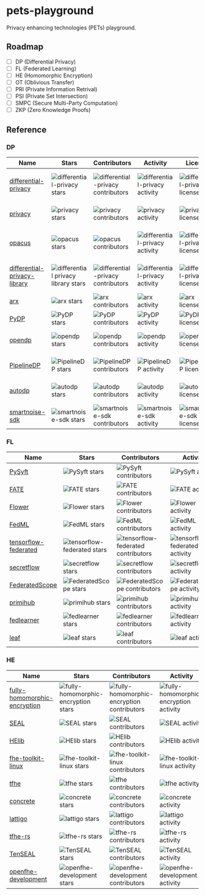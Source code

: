 # pets-playground

Privacy enhancing technologies (PETs) playground.

## Roadmap

- [ ] DP (Differential Privacy)
- [ ] FL (Federated Learning)
- [ ] HE (Homomorphic Encryption)
- [ ] OT (Oblivious Transfer)
- [ ] PRI (Private Information Retrival)
- [ ] PSI (Private Set Intersection)
- [ ] SMPC (Secure Multi-Party Computation)
- [ ] ZKP (Zero Knowledge Proofs)

## Reference

### DP

| Name                                                                                | Stars                                                                                                                     | Contributors                                                                                                                    | Activity                                                                                                                         | License                                                                                                           | Language                                                                                                           |
| ----------------------------------------------------------------------------------- | ------------------------------------------------------------------------------------------------------------------------- | ------------------------------------------------------------------------------------------------------------------------------- | -------------------------------------------------------------------------------------------------------------------------------- | ----------------------------------------------------------------------------------------------------------------- | ------------------------------------------------------------------------------------------------------------------ |
| [differential-privacy](https://github.com/google/differential-privacy)              | ![differential-privacy stars](https://img.shields.io/github/stars/google/differential-privacy.svg?label=%20)              | ![differential-privacy contributors](https://img.shields.io/github/contributors/google/differential-privacy.svg?label=%20)      | ![differential-privacy activity](https://img.shields.io/github/commit-activity/y/google/differential-privacy.svg?label=%20)      | ![differential-privacy license](https://img.shields.io/github/license/google/differential-privacy.svg?label=%20)  | ![differential-privacy top language](https://img.shields.io/github/languages/top/google/differential-privacy)      |
| [privacy](https://github.com/tensorflow/privacy)                                    | ![privacy stars](https://img.shields.io/github/stars/tensorflow/privacy.svg?label=%20)                                    | ![privacy contributors](https://img.shields.io/github/contributors/tensorflow/privacy.svg?label=%20)                            | ![privacy activity](https://img.shields.io/github/commit-activity/y/tensorflow/privacy.svg?label=%20)                            | ![privacy license](https://img.shields.io/github/license/tensorflow/privacy.svg?label=%20)                        | ![privacy top language](https://img.shields.io/github/languages/top/tensorflow/privacy)                            |
| [opacus](https://github.com/pytorch/opacus)                                         | ![opacus stars](https://img.shields.io/github/stars/pytorch/opacus.svg?label=%20)                                         | ![opacus contributors](https://img.shields.io/github/contributors/pytorch/opacus.svg?label=%20)                                 | ![differential-privacy activity](https://img.shields.io/github/commit-activity/y/pytorch/opacus?label=%20)                       | ![differential-privacy license](https://img.shields.io/github/license/pytorch/opacus.svg?label=%20)               | ![differential-privacy top language](https://img.shields.io/github/languages/top/pytorch/opacus)                   |
| [differential-privacy-library](https://github.com/IBM/differential-privacy-library) | ![differential privacy library stars](https://img.shields.io/github/stars/IBM/differential-privacy-library.svg?label=%20) | ![differential-privacy contributors](https://img.shields.io/github/contributors/IBM/differential-privacy-library.svg?label=%20) | ![differential-privacy activity](https://img.shields.io/github/commit-activity/y/IBM/differential-privacy-library.svg?label=%20) | ![differential-privacy license](https://img.shields.io/github/license/IBM/differential-privacy-library?label=%20) | ![differential-privacy top language](https://img.shields.io/github/languages/top/IBM/differential-privacy-library) |
| [arx](https://github.com/arx-deidentifier/arx)                                      | ![arx stars](https://img.shields.io/github/stars/arx-deidentifier/arx.svg?label=%20)                                      | ![arx contributors](https://img.shields.io/github/contributors/arx-deidentifier/arx.svg?label=%20)                              | ![arx activity](https://img.shields.io/github/commit-activity/y/arx-deidentifier/arx.svg?label=%20)                              | ![arx license](https://img.shields.io/github/license/arx-deidentifier/arx?label=%20)                              | ![arx top language](https://img.shields.io/github/languages/top/arx-deidentifier/arx)                              |
| [PyDP](https://github.com/OpenMined/PyDP)                                           | ![PyDP stars](https://img.shields.io/github/stars/OpenMined/PyDP.svg?label=%20)                                           | ![PyDP contributors](https://img.shields.io/github/contributors/OpenMined/PyDP.svg?label=%20)                                   | ![PyDP activity](https://img.shields.io/github/commit-activity/y/OpenMined/PyDP.svg?label=%20)                                   | ![PyDP license](https://img.shields.io/github/license/OpenMined/PyDP?label=%20)                                   | ![PyDP top language](https://img.shields.io/github/languages/top/OpenMined/PyDP)                                   |
| [opendp](https://github.com/opendp/opendp)                                          | ![opendp stars](https://img.shields.io/github/stars/opendp/opendp.svg?label=%20)                                          | ![opendp contributors](https://img.shields.io/github/contributors/opendp/opendp.svg?label=%20)                                  | ![opendp activity](https://img.shields.io/github/commit-activity/y/opendp/opendp.svg?label=%20)                                  | ![opendp license](https://img.shields.io/github/license/opendp/opendp?label=%20)                                  | ![opendp top language](https://img.shields.io/github/languages/top/opendp/opendp)                                  |
| [PipelineDP](https://github.com/OpenMined/PipelineDP)                               | ![PipelineDP stars](https://img.shields.io/github/stars/OpenMined/PipelineDP.svg?label=%20)                               | ![PipelineDP contributors](https://img.shields.io/github/contributors/OpenMined/PipelineDP.svg?label=%20)                       | ![PipelineDP activity](https://img.shields.io/github/commit-activity/y/OpenMined/PipelineDP.svg?label=%20)                       | ![PipelineDP license](https://img.shields.io/github/license/OpenMined/PipelineDP?label=%20)                       | ![PipelineDP top language](https://img.shields.io/github/languages/top/OpenMined/PipelineDP)                       |
| [autodp](https://github.com/yuxiangw/autodp)                                        | ![autodp stars](https://img.shields.io/github/stars/yuxiangw/autodp.svg?label=%20)                                        | ![autodp contributors](https://img.shields.io/github/contributors/yuxiangw/autodp.svg?label=%20)                                | ![autodp activity](https://img.shields.io/github/commit-activity/y/yuxiangw/autodp.svg?label=%20)                                | ![autodp license](https://img.shields.io/github/license/yuxiangw/autodp?label=%20)                                | ![autodp top language](https://img.shields.io/github/languages/top/yuxiangw/autodp)                                |
| [smartnoise-sdk](https://github.com/opendp/smartnoise-sdk)                          | ![smartnoise-sdk stars](https://img.shields.io/github/stars/opendp/smartnoise-sdk.svg?label=%20)                          | ![smartnoise-sdk contributors](https://img.shields.io/github/contributors/opendp/smartnoise-sdk.svg?label=%20)                  | ![smartnoise-sdk activity](https://img.shields.io/github/commit-activity/y/opendp/smartnoise-sdk.svg?label=%20)                  | ![smartnoise-sdk license](https://img.shields.io/github/license/opendp/smartnoise-sdk?label=%20)                  | ![smartnoise-sdk top language](https://img.shields.io/github/languages/top/opendp/smartnoise-sdk)                  |

### FL

| Name                                                                                | Stars                                                                                                                     | Contributors                                                                                                                    | Activity                                                                                                                         | License                                                                                                           | Language                                                                                                           |
| ----------------------------------------------------------------------------------- | ------------------------------------------------------------------------------------------------------------------------- | ------------------------------------------------------------------------------------------------------------------------------- | -------------------------------------------------------------------------------------------------------------------------------- | ----------------------------------------------------------------------------------------------------------------- | ------------------------------------------------------------------------------------------------------------------ |
| [PySyft](https://github.com/OpenMined/PySyft)                          | ![PySyft stars](https://img.shields.io/github/stars/OpenMined/PySyft.svg?label=%20)                          | ![PySyft contributors](https://img.shields.io/github/contributors/OpenMined/PySyft.svg?label=%20)                  | ![PySyft activity](https://img.shields.io/github/commit-activity/y/OpenMined/PySyft.svg?label=%20)                  | ![PySyft license](https://img.shields.io/github/license/OpenMined/PySyft?label=%20)                  | ![PySyft top language](https://img.shields.io/github/languages/top/OpenMined/PySyft)                  |
| [FATE](https://github.com/FederatedAI/FATE)                          | ![FATE stars](https://img.shields.io/github/stars/FederatedAI/FATE.svg?label=%20)                          | ![FATE contributors](https://img.shields.io/github/contributors/FederatedAI/FATE.svg?label=%20)                  | ![FATE activity](https://img.shields.io/github/commit-activity/y/FederatedAI/FATE.svg?label=%20)                  | ![FATE license](https://img.shields.io/github/license/FederatedAI/FATE?label=%20)                  | ![FATE top language](https://img.shields.io/github/languages/top/FederatedAI/FATE)                  |
| [Flower](https://github.com/adap/flower)                          | ![Flower stars](https://img.shields.io/github/stars/adap/flower.svg?label=%20)                          | ![Flower contributors](https://img.shields.io/github/contributors/adap/flower.svg?label=%20)                  | ![Flower activity](https://img.shields.io/github/commit-activity/y/adap/flower.svg?label=%20)                  | ![Flower license](https://img.shields.io/github/license/adap/flower?label=%20)                  | ![Flower top language](https://img.shields.io/github/languages/top/adap/flower)                  |
| [FedML](https://github.com/FedML-AI/FedML)                          | ![FedML stars](https://img.shields.io/github/stars/FedML-AI/FedML.svg?label=%20)                          | ![FedML contributors](https://img.shields.io/github/contributors/FedML-AI/FedML.svg?label=%20)                  | ![FedML activity](https://img.shields.io/github/commit-activity/y/FedML-AI/FedML.svg?label=%20)                  | ![FedML license](https://img.shields.io/github/license/FedML-AI/FedML?label=%20)                  | ![FedML top language](https://img.shields.io/github/languages/top/FedML-AI/FedML)                  |
| [tensorflow-federated](https://github.com/google-parfait/tensorflow-federated)                          | ![tensorflow-federated stars](https://img.shields.io/github/stars/google-parfait/tensorflow-federated.svg?label=%20)                          | ![tensorflow-federated contributors](https://img.shields.io/github/contributors/google-parfait/tensorflow-federated.svg?label=%20)                  | ![tensorflow-federated activity](https://img.shields.io/github/commit-activity/y/google-parfait/tensorflow-federated.svg?label=%20)                  | ![tensorflow-federated license](https://img.shields.io/github/license/google-parfait/tensorflow-federated?label=%20)                  | ![tensorflow-federated top language](https://img.shields.io/github/languages/top/google-parfait/tensorflow-federated)                  |
| [secretflow](https://github.com/secretflow/secretflow)                          | ![secretflow stars](https://img.shields.io/github/stars/secretflow/secretflow.svg?label=%20)                          | ![secretflow contributors](https://img.shields.io/github/contributors/secretflow/secretflow.svg?label=%20)                  | ![secretflow activity](https://img.shields.io/github/commit-activity/y/secretflow/secretflow.svg?label=%20)                  | ![secretflow license](https://img.shields.io/github/license/secretflow/secretflow?label=%20)                  | ![secretflow top language](https://img.shields.io/github/languages/top/secretflow/secretflow)                  |
| [FederatedScope](https://github.com/alibaba/FederatedScope)                          | ![FederatedScope stars](https://img.shields.io/github/stars/alibaba/FederatedScope.svg?label=%20)                          | ![FederatedScope contributors](https://img.shields.io/github/contributors/alibaba/FederatedScope.svg?label=%20)                  | ![FederatedScope activity](https://img.shields.io/github/commit-activity/y/alibaba/FederatedScope.svg?label=%20)                  | ![FederatedScope license](https://img.shields.io/github/license/alibaba/FederatedScope?label=%20)                  | ![FederatedScope top language](https://img.shields.io/github/languages/top/alibaba/FederatedScope)                  |
| [primihub](https://github.com/primihub/primihub)                          | ![primihub stars](https://img.shields.io/github/stars/primihub/primihub.svg?label=%20)                          | ![primihub contributors](https://img.shields.io/github/contributors/primihub/primihub.svg?label=%20)                  | ![primihub activity](https://img.shields.io/github/commit-activity/y/primihub/primihub.svg?label=%20)                  | ![primihub license](https://img.shields.io/github/license/primihub/primihub?label=%20)                  | ![primihub top language](https://img.shields.io/github/languages/top/primihub/primihub)                  |
| [fedlearner](https://github.com/bytedance/fedlearner)                          | ![fedlearner stars](https://img.shields.io/github/stars/bytedance/fedlearner.svg?label=%20)                          | ![fedlearner contributors](https://img.shields.io/github/contributors/bytedance/fedlearner.svg?label=%20)                  | ![fedlearner activity](https://img.shields.io/github/commit-activity/y/bytedance/fedlearner.svg?label=%20)                  | ![fedlearner license](https://img.shields.io/github/license/bytedance/fedlearner?label=%20)                  | ![fedlearner top language](https://img.shields.io/github/languages/top/bytedance/fedlearner)                  |
| [leaf](https://github.com/TalwalkarLab/leaf)                          | ![leaf stars](https://img.shields.io/github/stars/TalwalkarLab/leaf.svg?label=%20)                          | ![leaf contributors](https://img.shields.io/github/contributors/TalwalkarLab/leaf.svg?label=%20)                  | ![leaf activity](https://img.shields.io/github/commit-activity/y/TalwalkarLab/leaf.svg?label=%20)                  | ![leaf license](https://img.shields.io/github/license/TalwalkarLab/leaf?label=%20)                  | ![leaf top language](https://img.shields.io/github/languages/top/TalwalkarLab/leaf)                  |

### HE

| Name                                                                                | Stars                                                                                                                     | Contributors                                                                                                                    | Activity                                                                                                                         | License                                                                                                           | Language                                                                                                           |
| ----------------------------------------------------------------------------------- | ------------------------------------------------------------------------------------------------------------------------- | ------------------------------------------------------------------------------------------------------------------------------- | -------------------------------------------------------------------------------------------------------------------------------- | ----------------------------------------------------------------------------------------------------------------- | ------------------------------------------------------------------------------------------------------------------ |
| [fully-homomorphic-encryption](https://github.com/google/fully-homomorphic-encryption)                          | ![fully-homomorphic-encryption stars](https://img.shields.io/github/stars/google/fully-homomorphic-encryption.svg?label=%20)                          | ![fully-homomorphic-encryption contributors](https://img.shields.io/github/contributors/google/fully-homomorphic-encryption.svg?label=%20)                  | ![fully-homomorphic-encryption activity](https://img.shields.io/github/commit-activity/y/google/fully-homomorphic-encryption.svg?label=%20)                  | ![fully-homomorphic-encryption license](https://img.shields.io/github/license/google/fully-homomorphic-encryption?label=%20)                  | ![fully-homomorphic-encryption top language](https://img.shields.io/github/languages/top/google/fully-homomorphic-encryption)                  |
| [SEAL](https://github.com/microsoft/SEAL)                          | ![SEAL stars](https://img.shields.io/github/stars/microsoft/SEAL.svg?label=%20)                          | ![SEAL contributors](https://img.shields.io/github/contributors/microsoft/SEAL.svg?label=%20)                  | ![SEAL activity](https://img.shields.io/github/commit-activity/y/microsoft/SEAL.svg?label=%20)                  | ![SEAL license](https://img.shields.io/github/license/microsoft/SEAL?label=%20)                  | ![SEAL top language](https://img.shields.io/github/languages/top/microsoft/SEAL)                  |
| [HElib](https://github.com/homenc/HElib)                          | ![HElib stars](https://img.shields.io/github/stars/homenc/HElib.svg?label=%20)                          | ![HElib contributors](https://img.shields.io/github/contributors/homenc/HElib.svg?label=%20)                  | ![HElib activity](https://img.shields.io/github/commit-activity/y/homenc/HElib.svg?label=%20)                  | ![HElib license](https://img.shields.io/badge/license-Apache--2.0-green.svg?label=%20)                  | ![HElib top language](https://img.shields.io/github/languages/top/homenc/HElib)                  |
| [fhe-toolkit-linux](https://github.com/IBM/fhe-toolkit-linux)                          | ![fhe-toolkit-linux stars](https://img.shields.io/github/stars/IBM/fhe-toolkit-linux.svg?label=%20)                          | ![fhe-toolkit-linux contributors](https://img.shields.io/github/contributors/IBM/fhe-toolkit-linux.svg?label=%20)                  | ![fhe-toolkit-linux activity](https://img.shields.io/github/commit-activity/y/IBM/fhe-toolkit-linux.svg?label=%20)                  | ![fhe-toolkit-linux license](https://img.shields.io/github/license/IBM/fhe-toolkit-linux?label=%20)                  | ![fhe-toolkit-linux top language](https://img.shields.io/github/languages/top/IBM/fhe-toolkit-linux)                  |
| [tfhe](https://github.com/tfhe/tfhe)                          | ![tfhe stars](https://img.shields.io/github/stars/tfhe/tfhe.svg?label=%20)                          | ![tfhe contributors](https://img.shields.io/github/contributors/tfhe/tfhe.svg?label=%20)                  | ![tfhe activity](https://img.shields.io/github/commit-activity/y/tfhe/tfhe.svg?label=%20)                  | ![tfhe license](https://img.shields.io/badge/license-Apache--2.0-green.svg?label=%20)                  | ![tfhe top language](https://img.shields.io/github/languages/top/tfhe/tfhe)                  |
| [concrete](https://github.com/zama-ai/concrete)                          | ![concrete stars](https://img.shields.io/github/stars/zama-ai/concrete.svg?label=%20)                          | ![concrete contributors](https://img.shields.io/github/contributors/zama-ai/concrete.svg?label=%20)                  | ![concrete activity](https://img.shields.io/github/commit-activity/y/zama-ai/concrete.svg?label=%20)                  | ![concrete license](https://img.shields.io/badge/license-BSD--3--Clause-green.svg?label=%20)                  | ![concrete top language](https://img.shields.io/github/languages/top/zama-ai/concrete)                  |
| [lattigo](https://github.com/tuneinsight/lattigo)                          | ![lattigo stars](https://img.shields.io/github/stars/tuneinsight/lattigo.svg?label=%20)                          | ![lattigo contributors](https://img.shields.io/github/contributors/tuneinsight/lattigo.svg?label=%20)                  | ![lattigo activity](https://img.shields.io/github/commit-activity/y/tuneinsight/lattigo.svg?label=%20)                  | ![lattigo license](https://img.shields.io/github/license/tuneinsight/lattigo?label=%20)                  | ![lattigo top language](https://img.shields.io/github/languages/top/tuneinsight/lattigo)                  |
| [tfhe-rs](https://github.com/zama-ai/tfhe-rs)                          | ![tfhe-rs stars](https://img.shields.io/github/stars/zama-ai/tfhe-rs.svg?label=%20)                          | ![tfhe-rs contributors](https://img.shields.io/github/contributors/zama-ai/tfhe-rs.svg?label=%20)                  | ![tfhe-rs activity](https://img.shields.io/github/commit-activity/y/zama-ai/tfhe-rs.svg?label=%20)                  | ![tfhe-rs license](https://img.shields.io/badge/license-BSD--3--Clause-green.svg?label=%20)                  | ![tfhe-rs top language](https://img.shields.io/github/languages/top/zama-ai/tfhe-rs)                  |
| [TenSEAL](https://github.com/OpenMined/TenSEAL)                          | ![TenSEAL stars](https://img.shields.io/github/stars/OpenMined/TenSEAL.svg?label=%20)                          | ![TenSEAL contributors](https://img.shields.io/github/contributors/OpenMined/TenSEAL.svg?label=%20)                  | ![TenSEAL activity](https://img.shields.io/github/commit-activity/y/OpenMined/TenSEAL.svg?label=%20)                  | ![TenSEAL license](https://img.shields.io/github/license/OpenMined/TenSEAL?label=%20)                  | ![TenSEAL top language](https://img.shields.io/github/languages/top/OpenMined/TenSEAL)                  |
| [openfhe-development](https://github.com/openfheorg/openfhe-development)                          | ![openfhe-development stars](https://img.shields.io/github/stars/openfheorg/openfhe-development.svg?label=%20)                          | ![openfhe-development contributors](https://img.shields.io/github/contributors/openfheorg/openfhe-development.svg?label=%20)                  | ![openfhe-development activity](https://img.shields.io/github/commit-activity/y/openfheorg/openfhe-development.svg?label=%20)                  | ![openfhe-development license](https://img.shields.io/github/license/openfheorg/openfhe-development?label=%20)                  | ![openfhe-development top language](https://img.shields.io/github/languages/top/openfheorg/openfhe-development)                  |
